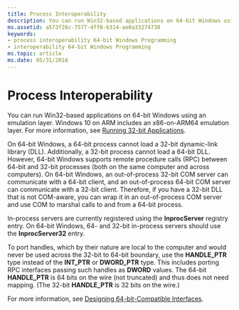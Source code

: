 ```yaml
---
title: Process Interoperability
description: You can run Win32-based applications on 64-bit Windows using an emulation layer. Windows 10 on ARM includes an x86-on-ARM64 emulation layer. For more information, see Running 32-bit Applications.
ms.assetid: a573f26c-7577-4ff0-b314-ae0a33274738
keywords:
- process interoperability 64-bit Windows Programming
- interoperability 64-bit Windows Programming
ms.topic: article
ms.date: 05/31/2018
---
```


# Process Interoperability

You can run Win32-based applications on 64-bit Windows using an emulation layer. Windows 10 on ARM includes an x86-on-ARM64 emulation layer. For more information, see [Running 32-bit Applications](running-32-bit-applications.md).

On 64-bit Windows, a 64-bit process cannot load a 32-bit dynamic-link library (DLL). Additionally, a 32-bit process cannot load a 64-bit DLL. However, 64-bit Windows supports remote procedure calls (RPC) between 64-bit and 32-bit processes (both on the same computer and across computers). On 64-bit Windows, an out-of-process 32-bit COM server can communicate with a 64-bit client, and an out-of-process 64-bit COM server can communicate with a 32-bit client. Therefore, if you have a 32-bit DLL that is not COM-aware, you can wrap it in an out-of-process COM server and use COM to marshal calls to and from a 64-bit process.

In-process servers are currently registered using the **InprocServer** registry entry. On 64-bit Windows, 64- and 32-bit in-process servers should use the **InprocServer32** entry.

To port handles, which by their nature are local to the computer and would never be used across the 32-bit to 64-bit boundary, use the **HANDLE\_PTR** type instead of the **INT\_PTR** or **DWORD\_PTR** type. This includes porting RPC interfaces passing such handles as **DWORD** values. The 64-bit **HANDLE\_PTR** is 64 bits on the wire (not truncated) and thus does not need mapping. (The 32-bit **HANDLE\_PTR** is 32 bits on the wire.)

For more information, see [Designing 64-bit-Compatible Interfaces](designing-64-bit-compatible-interfaces.md).

 

 




